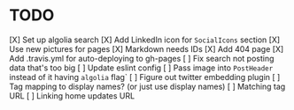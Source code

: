 # TODO

[X] Set up algolia search
[X] Add LinkedIn icon for `SocialIcons` section
[X] Use new pictures for pages
[X] Markdown needs IDs
[X] Add 404 page
[X] Add .travis.yml for auto-deploying to gh-pages
[ ] Fix search not posting data that's too big
[ ] Update eslint config
[ ] Pass image into `PostHeader` instead of it having `algolia` flag`
[ ] Figure out twitter embedding plugin
[ ] Tag mapping to display names? (or just use display names)
[ ] Matching tag URL
[ ] Linking home updates URL
